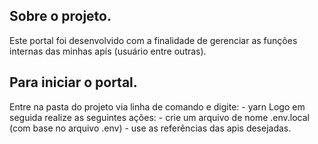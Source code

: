 ## Sobre o projeto.
Este portal foi desenvolvido com a finalidade de gerenciar as funções internas das minhas apis (usuário entre outras).

## Para iniciar o portal.
Entre na pasta do projeto via linha de comando e digite:
    - yarn
Logo em seguida realize as seguintes ações:
    - crie um arquivo de nome .env.local (com base no arquivo .env)
    - use as referências das apis desejadas.